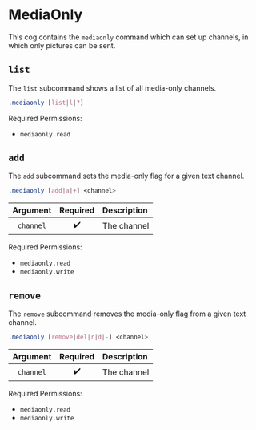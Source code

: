 # MediaOnly

This cog contains the `mediaonly` command which can set up channels, in which only pictures can be sent.

## `list`

The `list` subcommand shows a list of all media-only channels.

```css
.mediaonly [list|l|?]
```

Required Permissions:

- `mediaonly.read`

## `add`
The `add` subcommand sets the media-only flag for a given text channel.

```css
.mediaonly [add|a|+] <channel>
```

|Argument|Required|Description|
|:------:|:------:|:----------|
|`channel`|:heavy_check_mark:|The channel|

Required Permissions:

- `mediaonly.read`
- `mediaonly.write`

## `remove`
The `remove` subcommand removes the media-only flag from a given text channel.

```css
.mediaonly [remove|del|r|d|-] <channel>
```

|Argument|Required|Description|
|:------:|:------:|:----------|
|`channel`|:heavy_check_mark:|The channel|

Required Permissions:

- `mediaonly.read`
- `mediaonly.write`
